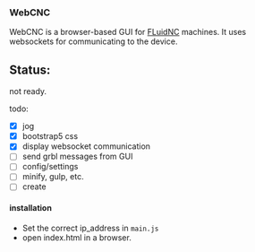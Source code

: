 

### WebCNC
WebCNC is a browser-based GUI for [FLuidNC](https://github.com/bdring/FluidNC/) machines.
It uses websockets for communicating to the device.


## Status:
not ready. 

todo:
- [x] jog 
- [x] bootstrap5 css
- [x] display websocket communication
- [ ] send grbl messages from GUI
- [ ] config/settings
- [ ] minify, gulp, etc.
- [ ] create

#### installation

- Set the correct ip_address in `main.js`
- open index.html in a browser.

####